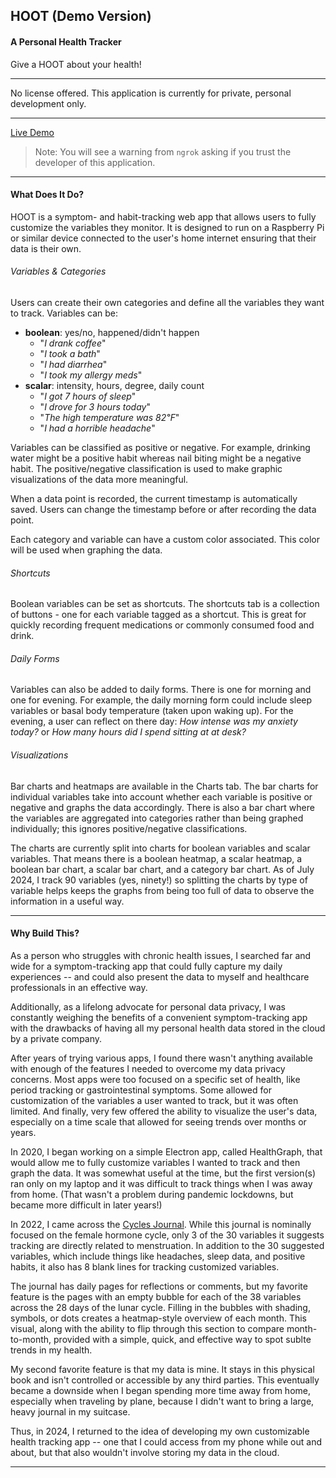 ## HOOT (Demo Version)
#### A Personal Health Tracker

Give a HOOT about your health!

-----

No license offered. This application is currently for private, personal development only.

-----

[Live Demo](https://hoot.ngrok.dev)

> Note: You will see a warning from `ngrok` asking if you trust the developer of this application.

-----

#### What Does It Do?

HOOT is a symptom- and habit-tracking web app that allows users to fully customize the variables they monitor. It is designed to run on a Raspberry Pi or similar device connected to the user's home internet ensuring that their data is their own.

###### Variables & Categories

Users can create their own categories and define all the variables they want to track. Variables can be:

- **boolean**: yes/no, happened/didn't happen
	- "*I drank coffee*"
	- "*I took a bath*"
	- "*I had diarrhea*"
	- "*I took my allergy meds*"
- **scalar**: intensity, hours, degree, daily count
	- "*I got 7 hours of sleep*"
	- "*I drove for 3 hours today*"
	- "*The high temperature was 82℉*"
	- "*I had a horrible headache*"

Variables can be classified as positive or negative. For example, drinking water might be a positive habit whereas nail biting might be a negative habit. The positive/negative classification is used to make graphic visualizations of the data more meaningful.

When a data point is recorded, the current timestamp is automatically saved. Users can change the timestamp before or after recording the data point.

Each category and variable can have a custom color associated. This color will be used when graphing the data.

###### Shortcuts

Boolean variables can be set as shortcuts. The shortcuts tab is a collection of buttons - one for each variable tagged as a shortcut. This is great for quickly recording frequent medications or commonly consumed food and drink.

###### Daily Forms

Variables can also be added to daily forms. There is one for morning and one for evening. For example, the daily morning form could include sleep variables or basal body temperature (taken upon waking up). For the evening, a user can reflect on there day: *How intense was my anxiety today?* or *How many hours did I spend sitting at at desk?*

###### Visualizations

Bar charts and heatmaps are available in the Charts tab. The bar charts for individual variables take into account whether each variable is positive or negative and graphs the data accordingly. There is also a bar chart where the variables are aggregated into categories rather than being graphed individually; this ignores positive/negative classifications.

The charts are currently split into charts for boolean variables and scalar variables. That means there is a boolean heatmap, a scalar heatmap, a boolean bar chart, a scalar bar chart, and a category bar chart. As of July 2024, I track 90 variables (yes, ninety!) so splitting the charts by type of variable helps keeps the graphs from being too full of data to observe the information in a useful way.

-----

#### Why Build This?

As a person who struggles with chronic health issues, I searched far and wide for a symptom-tracking app that could fully capture my daily experiences -- and could also present the data to myself and healthcare professionals in an effective way.

Additionally, as a lifelong advocate for personal data privacy, I was constantly weighing the benefits of a convenient symptom-tracking app with the drawbacks of having all my personal health data stored in the cloud by a private company.

After years of trying various apps, I found there wasn't anything available with enough of the features I needed to overcome my data privacy concerns. Most apps were too focused on a specific set of health, like period tracking or gastrointestinal symptoms. Some allowed for customization of the variables a user wanted to track, but it was often limited. And finally, very few offered the ability to visualize the user's data, especially on a time scale that allowed for seeing trends over months or years.

In 2020, I began working on a simple Electron app, called HealthGraph, that would allow me to fully customize variables I wanted to track and then graph the data. It was somewhat useful at the time, but the first version(s) ran only on my laptop and it was difficult to track things when I was away from home. (That wasn't a problem during pandemic lockdowns, but became more difficult in later years!)

In 2022, I came across the [Cycles Journal](https://cyclesjournal.com/). While this journal is nominally focused on the female hormone cycle, only 3 of the 30 variables it suggests tracking are directly related to menstruation. In addition to the 30 suggested variables, which include things like headaches, sleep data, and positive habits, it also has 8 blank lines for tracking customized variables.

The journal has daily pages for reflections or comments, but my favorite feature is the pages with an empty bubble for each of the 38 variables across the 28 days of the lunar cycle. Filling in the bubbles with shading, symbols, or dots creates a heatmap-style overview of each month. This visual, along with the ability to flip through this section to compare month-to-month, provided with a simple, quick, and effective way to spot sublte trends in my health.

My second favorite feature is that my data is mine. It stays in this physical book and isn't controlled or accessible by any third parties. This eventually became a downside when I began spending more time away from home, especially when traveling by plane, because I didn't want to bring a large, heavy journal in my suitcase.

Thus, in 2024, I returned to the idea of developing my own customizable health tracking app -- one that I could access from my phone while out and about, but that also wouldn't involve storing my data in the cloud. 

-----
